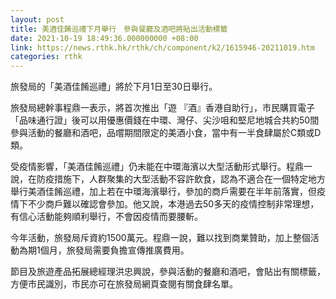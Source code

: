 ```yaml
---
layout: post
title: 美酒佳餚巡禮下月舉行　參與餐廳及酒吧將貼出活動標籤
date: 2021-10-19 18:49:36.000000000 +08:00
link: https://news.rthk.hk/rthk/ch/component/k2/1615946-20211019.htm
categories: rthk
---
```


旅發局的「美酒佳餚巡禮」將於下月1日至30日舉行。

旅發局總幹事程鼎一表示，將首次推出「遊 『酒』香港自助行」，市民購買電子「品味通行證」後可以用優惠價錢在中環、灣仔、尖沙咀和堅尼地城合共約50間參與活動的餐廳和酒吧，品嚐期間限定的美酒小食，當中有一半食肆屬於C類或D類。

受疫情影響，「美酒佳餚巡禮」仍未能在中環海濱以大型活動形式舉行。程鼎一說，在防疫措施下，人群聚集的大型活動不容許飲食，認為不適合在一個特定地方舉行美酒佳餚巡禮，加上若在中環海濱舉行，參加的商戶需要在半年前落實，但疫情下不少商戶難以確認會參加。他又說，本港過去50多天的疫情控制非常理想，有信心活動能夠順利舉行，不會因疫情而要腰斬。

今年活動，旅發局斥資約1500萬元。程鼎一說，難以找到商業贊助，加上整個活動為期1個月，旅發局需要負擔宣傳推廣費用。

節目及旅遊產品拓展總經理洪忠興說，參與活動的餐廳和酒吧，會貼出有關標籤，方便市民識別，市民亦可在旅發局網頁查閱有關食肆名單。
